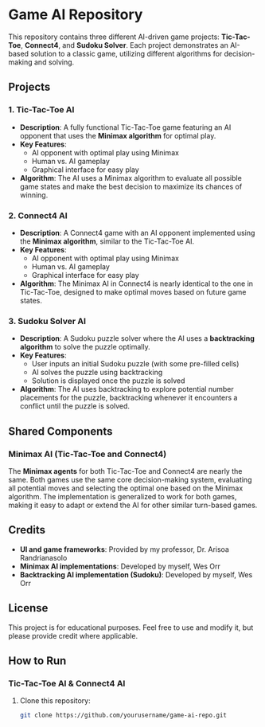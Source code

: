 # Game AI Repository

This repository contains three different AI-driven game projects: **Tic-Tac-Toe**, **Connect4**, and **Sudoku Solver**. Each project demonstrates an AI-based solution to a classic game, utilizing different algorithms for decision-making and solving.

## Projects

### 1. **Tic-Tac-Toe AI**
- **Description**: A fully functional Tic-Tac-Toe game featuring an AI opponent that uses the **Minimax algorithm** for optimal play.
- **Key Features**:
  - AI opponent with optimal play using Minimax
  - Human vs. AI gameplay
  - Graphical interface for easy play
- **Algorithm**: The AI uses a Minimax algorithm to evaluate all possible game states and make the best decision to maximize its chances of winning.

### 2. **Connect4 AI**
- **Description**: A Connect4 game with an AI opponent implemented using the **Minimax algorithm**, similar to the Tic-Tac-Toe AI.
- **Key Features**:
  - AI opponent with optimal play using Minimax
  - Human vs. AI gameplay
  - Graphical interface for easy play
- **Algorithm**: The Minimax AI in Connect4 is nearly identical to the one in Tic-Tac-Toe, designed to make optimal moves based on future game states.

### 3. **Sudoku Solver AI**
- **Description**: A Sudoku puzzle solver where the AI uses a **backtracking algorithm** to solve the puzzle optimally.
- **Key Features**:
  - User inputs an initial Sudoku puzzle (with some pre-filled cells)
  - AI solves the puzzle using backtracking
  - Solution is displayed once the puzzle is solved
- **Algorithm**: The AI uses backtracking to explore potential number placements for the puzzle, backtracking whenever it encounters a conflict until the puzzle is solved.

## Shared Components

### Minimax AI (Tic-Tac-Toe and Connect4)
The **Minimax agents** for both Tic-Tac-Toe and Connect4 are nearly the same. Both games use the same core decision-making system, evaluating all potential moves and selecting the optimal one based on the Minimax algorithm. The implementation is generalized to work for both games, making it easy to adapt or extend the AI for other similar turn-based games.

## Credits
- **UI and game frameworks**: Provided by my professor, Dr. Arisoa Randrianasolo
- **Minimax AI implementations**: Developed by myself, Wes Orr
- **Backtracking AI implementation (Sudoku)**: Developed by myself, Wes Orr

## License
This project is for educational purposes. Feel free to use and modify it, but please provide credit where applicable.

## How to Run

### Tic-Tac-Toe AI & Connect4 AI
1. Clone this repository:
   ```bash
   git clone https://github.com/yourusername/game-ai-repo.git
